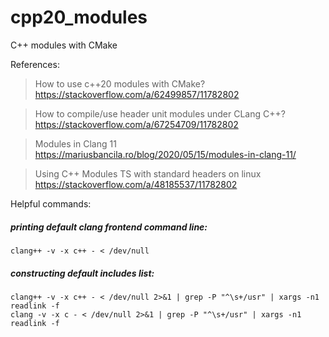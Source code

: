# cpp20_modules
C++ modules with CMake 

References:

> How to use c++20 modules with CMake?
https://stackoverflow.com/a/62499857/11782802

> How to compile/use header unit modules under CLang C++?
https://stackoverflow.com/a/67254709/11782802

> Modules in Clang 11
https://mariusbancila.ro/blog/2020/05/15/modules-in-clang-11/

> Using C++ Modules TS with standard headers on linux
https://stackoverflow.com/a/48185537/11782802

Helpful commands:

##### printing default clang frontend command line: 
```shell
clang++ -v -x c++ - < /dev/null
```

##### constructing default includes list:
```shell
clang++ -v -x c++ - < /dev/null 2>&1 | grep -P "^\s+/usr" | xargs -n1 readlink -f
clang -v -x c - < /dev/null 2>&1 | grep -P "^\s+/usr" | xargs -n1 readlink -f
```
